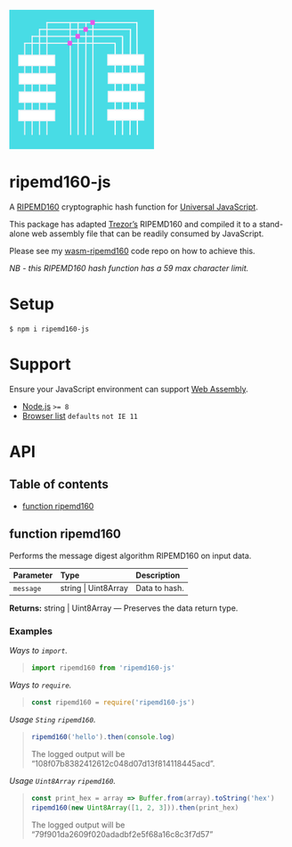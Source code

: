 ![RIPEMD1600 logo](https://raw.githubusercontent.com/pur3miish/ripemd160-js/main/static/ripemd-160.svg)

# ripemd160-js

A [RIPEMD160](https://en.bitcoin.it/wiki/RIPEMD-160) cryptographic hash function for [Universal JavaScript](https://en.wikipedia.org/wiki/Isomorphic_JavaScript).

This package has adapted [Trezor’s](https://github.com/trezor/trezor-crypto/blob/master/ripemd160.c) RIPEMD160 and compiled it to a stand-alone web assembly file that can be readily consumed by JavaScript.

Please see my [wasm-ripemd160](https://github.com/pur3miish/ripemd160-wasm) code repo on how to achieve this.

_NB - this RIPEMD160 hash function has a 59 max character limit._

# Setup

```shell
$ npm i ripemd160-js
```

# Support

Ensure your JavaScript environment can support [Web Assembly](https://caniuse.com/?search=web%20assembly).

- [Node.js](https://nodejs.org/en/) `>= 8`
- [Browser list](https://github.com/browserslist/browserslist) `defaults` `not IE 11`

# API

## Table of contents

- [function ripemd160](#function-ripemd160)

## function ripemd160

Performs the message digest algorithm RIPEMD160 on input data.

| Parameter | Type                 | Description   |
| :-------- | :------------------- | :------------ |
| `message` | string \| Uint8Array | Data to hash. |

**Returns:** string | Uint8Array — Preserves the data return type.

### Examples

_Ways to `import`._

> ```js
> import ripemd160 from 'ripemd160-js'
> ```

_Ways to `require`._

> ```js
> const ripemd160 = require('ripemd160-js')
> ```

_Usage `Sting` `ripemd160`._

> ```js
> ripemd160('hello').then(console.log)
> ```
>
> The logged output will be “108f07b8382412612c048d07d13f814118445acd”.

_Usage `Uint8Array` `ripemd160`._

> ```js
> const print_hex = array => Buffer.from(array).toString('hex')
> ripemd160(new Uint8Array([1, 2, 3])).then(print_hex)
> ```
>
> The logged output will be “79f901da2609f020adadbf2e5f68a16c8c3f7d57”
